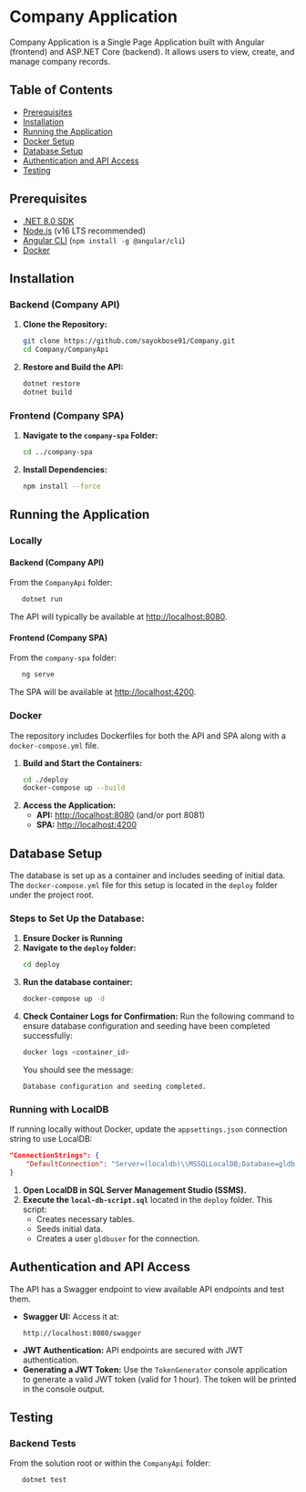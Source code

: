 # Company Application

Company Application is a Single Page Application built with Angular (frontend) and ASP.NET Core (backend). It allows users to view, create, and manage company records.

## Table of Contents

- [Prerequisites](#prerequisites)
- [Installation](#installation)
- [Running the Application](#running-the-application)
- [Docker Setup](#docker-setup)
- [Database Setup](#database-setup)
- [Authentication and API Access](#authentication-and-api-access)
- [Testing](#testing)


## Prerequisites

- [.NET 8.0 SDK](https://dotnet.microsoft.com/download)
- [Node.js](https://nodejs.org/) (v16 LTS recommended)
- [Angular CLI](https://angular.io/cli) (`npm install -g @angular/cli`)
- [Docker](https://www.docker.com/)

## Installation

### Backend (Company API)

1. **Clone the Repository:**
   ```bash
   git clone https://github.com/sayokbose91/Company.git
   cd Company/CompanyApi
   ```
2. **Restore and Build the API:**
   ```bash
   dotnet restore
   dotnet build
   ```

### Frontend (Company SPA)

1. **Navigate to the `company-spa` Folder:**
   ```bash
   cd ../company-spa
   ```
2. **Install Dependencies:**
   ```bash
   npm install --force
   ```

## Running the Application

### Locally

#### Backend (Company API)

From the `CompanyApi` folder:

```bash
   dotnet run
```

The API will typically be available at [http://localhost:8080](http://localhost:8080).

#### Frontend (Company SPA)

From the `company-spa` folder:

```bash
   ng serve
```

The SPA will be available at [http://localhost:4200](http://localhost:4200).

### Docker

The repository includes Dockerfiles for both the API and SPA along with a `docker-compose.yml` file.

1. **Build and Start the Containers:**
   ```bash
   cd ./deploy
   docker-compose up --build
   ```
2. **Access the Application:**
   - **API:** [http://localhost:8080](http://localhost:8080) (and/or port 8081)
   - **SPA:** [http://localhost:4200](http://localhost:4200)

## Database Setup

The database is set up as a container and includes seeding of initial data. The `docker-compose.yml` file for this setup is located in the `deploy` folder under the project root.

### Steps to Set Up the Database:

1. **Ensure Docker is Running**
2. **Navigate to the `deploy` folder:**
   ```bash
   cd deploy
   ```
3. **Run the database container:**
   ```bash
   docker-compose up -d
   ```
4. **Check Container Logs for Confirmation:**
   Run the following command to ensure database configuration and seeding have been completed successfully:
   ```bash
   docker logs <container_id>
   ```
   You should see the message:
   ```
   Database configuration and seeding completed.
   ```

### Running with LocalDB

If running locally without Docker, update the `appsettings.json` connection string to use LocalDB:

```json
"ConnectionStrings": {
    "DefaultConnection": "Server=(localdb)\\MSSQLLocalDB;Database=gldb;User Id=gldbuser;Password=password;Encrypt=false;"
}
```

1. **Open LocalDB in SQL Server Management Studio (SSMS).**
2. **Execute the `local-db-script.sql`** located in the `deploy` folder. This script:
   - Creates necessary tables.
   - Seeds initial data.
   - Creates a user `gldbuser` for the connection.

## Authentication and API Access

The API has a Swagger endpoint to view available API endpoints and test them.

- **Swagger UI:** Access it at:
  ```
  http://localhost:8080/swagger
  ```
- **JWT Authentication:** API endpoints are secured with JWT authentication.
- **Generating a JWT Token:** Use the `TokenGenerator` console application to generate a valid JWT token (valid for 1 hour). The token will be printed in the console output.

## Testing

### Backend Tests

From the solution root or within the `CompanyApi` folder:

```bash
   dotnet test
```


